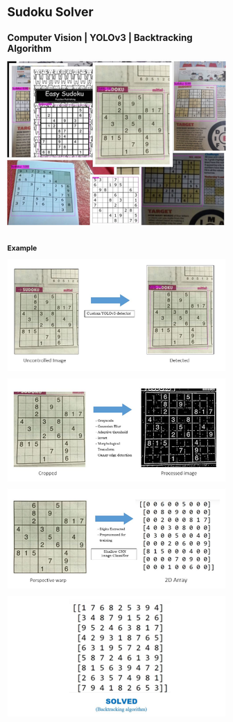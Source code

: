 # Sudoku Solver

## Computer Vision | YOLOv3 | Backtracking Algorithm

![Sudoku Collage](https://github.com/Razeem-r/Personal-projects/blob/master/Sudoku%20solver/images/collage.jpg)
<br />
<br />



### Example

![Sudoku 1](https://github.com/Razeem-r/Personal-projects/blob/master/Sudoku%20solver/images/a.JPG)

![Sudoku 2](https://github.com/Razeem-r/Personal-projects/blob/master/Sudoku%20solver/images/b.JPG)

![Sudoku 3](https://github.com/Razeem-r/Personal-projects/blob/master/Sudoku%20solver/images/c.JPG)

![Sudoku 3](https://github.com/Razeem-r/Personal-projects/blob/master/Sudoku%20solver/images/d.jpg)

